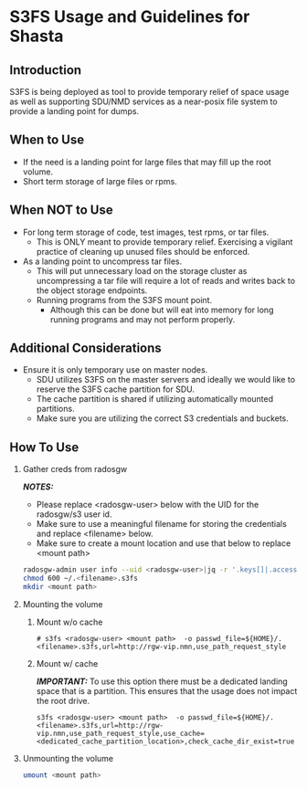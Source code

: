 # S3FS Usage and Guidelines for Shasta

## Introduction

S3FS is being deployed as tool to provide temporary relief of space usage as well as supporting SDU/NMD services as a near-posix file system to provide a landing point for dumps.

## When to Use

* If the need is a landing point for large files that may fill up the root volume.
* Short term storage of large files or rpms.
  
## When NOT to Use

* For long term storage of code, test images, test rpms, or tar files.
  * This is ONLY meant to provide temporary relief. Exercising a vigilant practice of cleaning up unused files should be enforced.
* As a landing point to uncompress tar files.
  * This will put unnecessary load on the storage cluster as uncompressing a tar file will require a lot of reads and writes back to the object storage endpoints.
  * Running programs from the S3FS mount point.
    * Although this can be done but will eat into memory for long running programs and may not perform properly.

## Additional Considerations

* Ensure it is only temporary use on master nodes.
  * SDU utilizes S3FS on the master servers and ideally we would like to reserve the S3FS cache partition for SDU.
  * The cache partition is shared if utilizing automatically mounted partitions.
  * Make sure you are utilizing the correct S3 credentials and buckets.

## How To Use

1. Gather creds from radosgw

   ***NOTES:***

   * Please replace \<radosgw-user> below with the UID for the radosgw/s3 user id.  
   * Make sure to use a meaningful filename for storing the credentials and replace \<filename> below.
   * Make sure to create a mount location and use that below to replace \<mount path>

    ```bash
    radosgw-admin user info --uid <radosgw-user>|jq -r '.keys[]|.access_key +":"+ .secret_key' >>${HOME}/.<filename>.s3fs
    chmod 600 ~/.<filename>.s3fs
    mkdir <mount path>
    ```

1. Mounting the volume
   1. Mount w/o cache

      ```text
      # s3fs <radosgw-user> <mount path>  -o passwd_file=${HOME}/.<filename>.s3fs,url=http://rgw-vip.nmn,use_path_request_style
      ```

   2. Mount w/ cache

      ***IMPORTANT:*** To use this option there must be a dedicated landing space that is a partition. This ensures that the usage does not impact the root drive.

      ```text
      s3fs <radosgw-user> <mount path>  -o passwd_file=${HOME}/.<filename>.s3fs,url=http://rgw-vip.nmn,use_path_request_style,use_cache=<dedicated_cache_partition_location>,check_cache_dir_exist=true
      ```

1. Unmounting the volume

   ```bash
   umount <mount path>
   ```
   